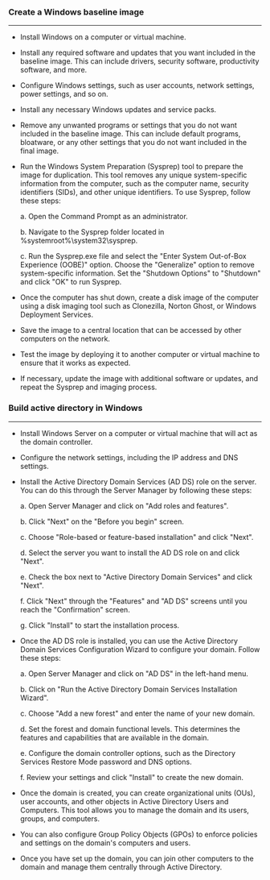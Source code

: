 ### Create a Windows baseline image
-----------------------------------

* Install Windows on a computer or virtual machine.  
* Install any required software and updates that you want included in the baseline image. This can include drivers, security software, productivity software, and more.  
* Configure Windows settings, such as user accounts, network settings, power settings, and so on.  
* Install any necessary Windows updates and service packs.  
* Remove any unwanted programs or settings that you do not want included in the baseline image. This can include default programs, bloatware, or any other settings that you do not want included in the final image.  
* Run the Windows System Preparation (Sysprep) tool to prepare the image for duplication. This tool removes any unique system-specific information from the computer, such as the computer name, security identifiers (SIDs), and other unique identifiers. To use Sysprep, follow these steps:  

    a. Open the Command Prompt as an administrator.  
  
    b. Navigate to the Sysprep folder located in %systemroot%\system32\sysprep.  
  
    c. Run the Sysprep.exe file and select the "Enter System Out-of-Box Experience (OOBE)" option. Choose the "Generalize" option to remove system-specific information. Set the "Shutdown Options" to "Shutdown" and click "OK" to run Sysprep.  
  

* Once the computer has shut down, create a disk image of the computer using a disk imaging tool such as Clonezilla, Norton Ghost, or Windows Deployment Services.  
* Save the image to a central location that can be accessed by other computers on the network.  
* Test the image by deploying it to another computer or virtual machine to ensure that it works as expected.  
* If necessary, update the image with additional software or updates, and repeat the Sysprep and imaging process.  

### Build active directory in Windows
-------------------------------------

* Install Windows Server on a computer or virtual machine that will act as the domain controller.  
* Configure the network settings, including the IP address and DNS settings.  
* Install the Active Directory Domain Services (AD DS) role on the server. You can do this through the Server Manager by following these steps:  
  
    a. Open Server Manager and click on "Add roles and features".  
  
    b. Click "Next" on the "Before you begin" screen.  
  
    c. Choose "Role-based or feature-based installation" and click "Next".  
  
    d. Select the server you want to install the AD DS role on and click "Next".  
  
    e. Check the box next to "Active Directory Domain Services" and click "Next".  
          
    f. Click "Next" through the "Features" and "AD DS" screens until you reach the "Confirmation" screen.  
  
    g. Click "Install" to start the installation process.  
  
* Once the AD DS role is installed, you can use the Active Directory Domain Services Configuration Wizard to configure your domain. Follow these steps:  
  
    a. Open Server Manager and click on "AD DS" in the left-hand menu.  
  
    b. Click on "Run the Active Directory Domain Services Installation Wizard".  
  
    c. Choose "Add a new forest" and enter the name of your new domain.  
  
    d. Set the forest and domain functional levels. This determines the features and capabilities that are available in the domain.  
  
    e. Configure the domain controller options, such as the Directory Services Restore Mode password and DNS options.  
  
    f. Review your settings and click "Install" to create the new domain.  
  
* Once the domain is created, you can create organizational units (OUs), user accounts, and other objects in Active Directory Users and Computers. This tool allows you to manage the domain and its users, groups, and computers.  
* You can also configure Group Policy Objects (GPOs) to enforce policies and settings on the domain's computers and users.  
* Once you have set up the domain, you can join other computers to the domain and manage them centrally through Active Directory.  